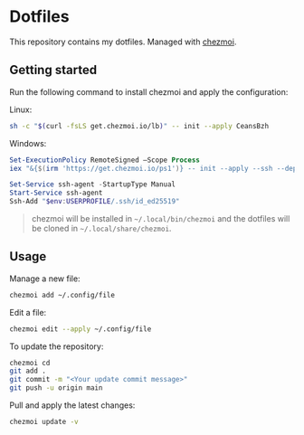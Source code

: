 # Dotfiles

This repository contains my dotfiles. Managed with [chezmoi](https://www.chezmoi.io/).

## Getting started

Run the following command to install chezmoi and apply the configuration:

Linux:
```bash
sh -c "$(curl -fsLS get.chezmoi.io/lb)" -- init --apply CeansBzh
```

Windows:
```powershell
Set-ExecutionPolicy RemoteSigned –Scope Process
iex "&{$(irm 'https://get.chezmoi.io/ps1')} -- init --apply --ssh --depth 1 --purge-binary CeansBzh" // TODO: Test this command

Set-Service ssh-agent -StartupType Manual
Start-Service ssh-agent
Ssh-Add "$env:USERPROFILE/.ssh/id_ed25519"
```

> chezmoi will be installed in `~/.local/bin/chezmoi` and the dotfiles will be cloned in `~/.local/share/chezmoi`.

## Usage

Manage a new file:

```bash
chezmoi add ~/.config/file
```

Edit a file:

```bash
chezmoi edit --apply ~/.config/file
```

To update the repository:

```bash
chezmoi cd
git add .
git commit -m "<Your update commit message>"
git push -u origin main
```

Pull and apply the latest changes:

```bash
chezmoi update -v
```